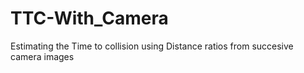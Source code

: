 # TTC-With_Camera
 Estimating the Time to collision using Distance ratios from succesive camera images
